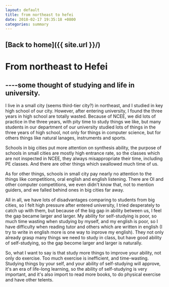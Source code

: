 ```yaml
---
layout: default
title: from northeast to hefei
date: 2018-02-17 19:35:18 +0800
categories: summary
---
```

## [Back to home]({{ site.url }}/)
# From northeast to Hefei
## ----some thought of studying and life in university.

I live in a small city (seems third-tier city?) in northeast, and I studied in key high school of our city. However, after entering university, I found the three years in high school are totally wasted. Because of NCEE, we did lots of practice in the three years, with pity time to study things we like, but many students in our department of our university studied lots of things in the three years of high school, not only for things in computer science, but for others things like natural lanages, instruments and sports.

Schools in big cities put more attention on synthesis ability, the purpose of schools in small cities are mostly high entrance rate, so the classes which are not inspected in NCEE, they always misappropriate their time, including PE classes. And there are other things which swallowed much time of us.

As for other things, schools in small city pay nearly no attention to the things like competitions, oral english and english listening. There are OI and other computer competitions, we even didn't know that, not to mention guiders, and we falled behind ones in big cities far away.

All in all, we have lots of disadvantages comparing to students from big cities, so I felt high pressure after entered university, I tried desperately to catch up with them, but because of the big gap in ability between us, I feel the gap became larger and larger. My ability for self-studying is poor, so much time wasting when studying by myself, and my english is poor, so I have difficulty when reading tutor and others which are written in english (I try to write in english more is one way to inprove my english). They not only already grasp many things we need to study in class, but have good ability of self-studying, so the gap become larger and larger is naturally.

So, what I want to say is that study more things to improve your ability, not only do exercise. Too much exercise is inefficient, and time-wasting. Studying things by your self, and your ability of self-studying will approve, it's an era of life-long learning, so the ability of self-studying is very important, and it's also import to read more books, to do physical exercise and have other telents.
